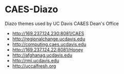 CAES-Diazo
==========

Diazo themes used by UC Davis CA&amp;ES Dean's Office

+ http://169.237.124.230:8081/CAES
+ http://regionalchange.ucdavis.edu
+ http://computing.caes.ucdavis.edu
+ http://169.237.124.22:8081/Honey
+ http://afghanag.ucdavis.edu
+ http://rmi.ucdavis.edu
+ http://uccalfresh.org


